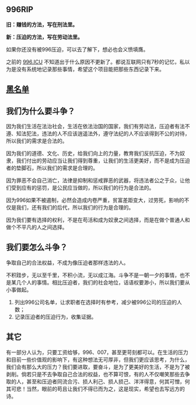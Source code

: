 ## 996RIP
**旧：赚钱的方法，写在刑法里。**

**新：压迫的方法，写在劳动法里。**

如果你还没有被996压迫，可以去了解下，想必也会义愤填膺。

之前的 [996.ICU](https://github.com/996icu/996.ICU) 不知道出于什么原因不更新了。都说互联网只有7秒的记忆，私以为是没有系统地记录那些事情，希望这个项目能把那些东西记录下来。

## [黑名单](./blacklist/README.md)


## 我们为什么要斗争？

因为我们生活在法治社会，生活在依法治国的国家，我们有劳动法，压迫者有法不遵、知法犯法，违法的人不应该逍遥法外，遵守法纪的人不应该得到不公的对待，所以我们的需求是合法的。

因为我们的道德、文化、历史，给我们向上的力量，教育我们反抗压迫，不为奴隶，我们付出的劳动应当让我们得到尊重，让我们的生活更美好，而不是成为压迫者的垫脚石，所以我们的需求是合理的。

因为罪恶不会自己消亡，法律是抑制和惩戒罪恶的武器，将违法者公之于众，让他们受到应有的惩罚，是公民应当做的，所以我们的行为是合法的。

因为996如果不被遏制，必然会造成内卷严重，贫富差距变大，过劳死，影响的不仅是我们，还有我们的后代，所以我们的行为是合理的。

因为我们要有选择的权利，不是在苟活和成为奴隶之间选择，而是在做个普通人和做个不平凡的人之间选择。

## 我们要怎么斗争？

争取自己的合法权益，不成为像压迫者那样违法的人。

不积跬步，无以至千里，不积小流，无以成江海。斗争不是一朝一夕的事情，也不是某几个人的事情。相比压迫者，我们的社会地位，话语权要渺小，所以我们要从小事做起。

1. 列出996公司名单，让求职者在选择时有参考，减少被996公司的压迫的人数；
2. 记录压迫者的压迫行为，收集证据。

## 其它

有一部分人认为，只要工资给够，996、007，甚至更苛刻都可以。在生活的压力和目前一些价值观的影响下，有这种想法无可厚非，但我们更应该思考，为什么，我们会有那么大的压力？我们要进取，要奋斗，是为了更美好的生活，不是为了被剥削。倘若只是不去争取自己合法的权益，也不算可恨，有的人不仅嘲笑那些去争取的人，甚至和压迫者同流合污、损人利己、损人损己、洋洋得意，何其可憎，何其可悲！当然，眼前的苟且让我们不得已而为之，这是现实，希望也去写远方的诗。
